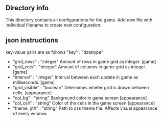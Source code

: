 ## Directory info
This directory contains all configurations for the game.
Add new file with individual filename to create new configuration.

## json instructions
key-value pairs are as follows "key" : "datatype"
* "grid_rows" : "integer"
  Amount of rows in game grid as integer. [game]
* "grid_cols" : "integer"
  Amount of columns in game grid as integer. [game]
* "interval" : "integer"
  Interval between each update in game as milliseconds. [game]
* "grid_visible" : "boolean"
  Determines wheter grid is drawn between cells. [appearance]
* "col_bg" : "string"
  Background color in game screen [appearance]
* "col_cell" : "string"
  Color of the cells in the game screen [appearance]
* "theme_pth" : "string"
  Path to css theme file. Affects visual appearance of every window.
